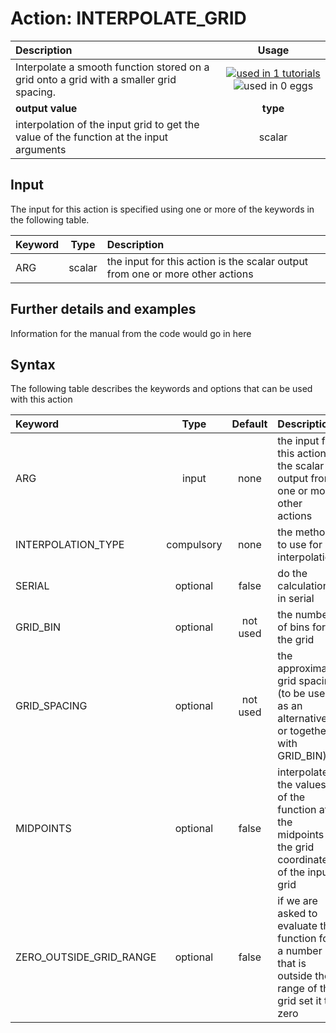 # Action: INTERPOLATE_GRID

| Description    | Usage |
|:--------|:--------:|
| Interpolate a smooth function stored on a grid onto a grid with a smaller grid spacing. | [![used in 1 tutorials](https://img.shields.io/badge/tutorials-1-green.svg)](https://www.plumed-tutorials.org/browse.html?search=INTERPOLATE_GRID)![used in 0 eggs](https://img.shields.io/badge/nest-0-red.svg)|
 | **output value** | **type** |
| interpolation of the input grid to get the value of the function at the input arguments | scalar |

## Input

The input for this action is specified using one or more of the keywords in the following table.

| Keyword |  Type | Description |
|:--------|:------:|:-----------|
| ARG | scalar | the input for this action is the scalar output from one or more other actions |


## Further details and examples 
Information for the manual from the code would go in here 
## Syntax 
The following table describes the keywords and options that can be used with this action 

| Keyword | Type | Default | Description |
|:-------|:----:|:-------:|:-----------|
| ARG | input | none | the input for this action is the scalar output from one or more other actions |
| INTERPOLATION_TYPE | compulsory | none |  the method to use for interpolation |
| SERIAL | optional | false |  do the calculation in serial |
| GRID_BIN | optional | not used | the number of bins for the grid |
| GRID_SPACING | optional | not used | the approximate grid spacing (to be used as an alternative or together with GRID_BIN) |
| MIDPOINTS | optional | false |  interpolate the values of the function at the midpoints of the grid coordinates of the input grid |
| ZERO_OUTSIDE_GRID_RANGE | optional | false |  if we are asked to evaluate the function for a number that is outside the range of the grid set it to zero |

